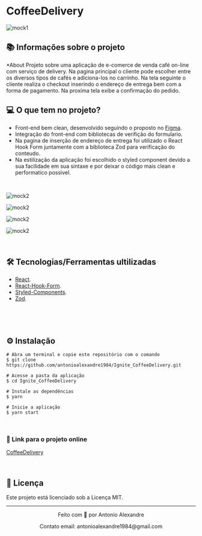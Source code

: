 # CoffeeDelivery

![mock1](https://raw.githubusercontent.com/antonioalexandre1984/Ignite_CoffeeDelivery/main/public/app/telaPrincipal.jpg)

## 📚 Informações sobre o projeto

*About
Projeto sobre uma aplicação de e-comerce de venda café on-line com serviço de delivery. Na pagina principal o cliente pode escolher entre os diversos tipos de cafés e adiciona-los no carrinho. Na tela seguinte o cliente realiza o checkout inserindo o endereço de entrega bem com a forma de pagamento. Na proxima tela exibe a confirmação do pedido.
&nbsp;

## 💻 O que tem no projeto?

* Front-end bem clean, desenvolvido seguindo o proposto no [Figma](https://www.figma.com/file/pu332zPyxb8uJlrwP0YVwG/Coffee-Delivery-(Copy)?node-id=0%3A1&t=2kV7WOmnFBBVgzD9-0).
* Integração do front-end com bibliotecas de verifição do formulario.
* Na pagina de inserção de endereço de entrega foi utilizado o React Hook Form juntamente com a biblioteca Zod para verificação do conteudo.
* Na estilização da aplicação foi escolhido o styled component devido a sua facilidade em sua sintaxe e por deixar o código mais clean e performatico possivel. 

&nbsp;

![mock2](https://raw.githubusercontent.com/antonioalexandre1984/Ignite_CoffeeDelivery/main/public/app/carrinhoPrincipal.jpg)

![mock2](https://raw.githubusercontent.com/antonioalexandre1984/Ignite_CoffeeDelivery/sprint02/public/app/verificacaoFormulario.png)

![mock2](https://raw.githubusercontent.com/antonioalexandre1984/Ignite_CoffeeDelivery/sprint02/public/app/pedidoSolicitado.jpg)

![mock2](https://raw.githubusercontent.com/antonioalexandre1984/Ignite_CoffeeDelivery/sprint02/public/app/pedidoConfirmado.jpg)



&nbsp;

## 🛠️ Tecnologias/Ferramentas ultilizadas

* [React](https://pt-br.reactjs.org/E).
* [React-Hook-Form](https://react-hook-form.com/).
* [Styled-Components](https://styled-components.com/).
* [Zod](https://www.npmjs.com/package/zod).

&nbsp;

&nbsp;

## ⚙️ Instalação
```
# Abra um terminal e copie este repositório com o comando
$ git clone https://github.com/antonioalexandre1984/Ignite_CoffeeDelivery.git
```

```
# Acesse a pasta da aplicação
$ cd Ignite_CoffeeDelivery

# Instale as dependências
$ yarn

# Inicie a aplicação
$ yarn start

```

&nbsp;

### 🔗 Link para o projeto online


[CoffeeDelivery](https://lscoffee.vercel.app/)

&nbsp;

## 📝 Licença

Este projeto está licenciado sob a Licença MIT.


---

<p align="center">Feito com 💙 por Antonio Alexandre</p>
<p align="center">Contato email: antonioalexandre1984@gmail.com</p>


